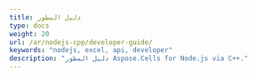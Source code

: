 ```yaml
---
title: دليل المطور
type: docs
weight: 20
url: /ar/nodejs-cpp/developer-guide/
keywords: "nodejs, excel, api, developer"
description: "دليل المطور Aspose.Cells for Node.js via C++."
---
```



